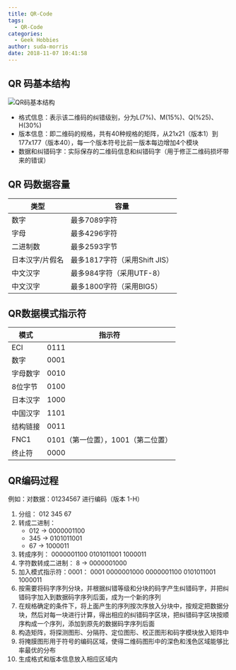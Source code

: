 ```yaml
---
title: QR-Code
tags:
  - QR-Code
categories:
  - Geek Hobbies
author: suda-morris
date: 2018-11-07 10:41:58
---
```


## QR 码基本结构

![QR码基本结构](https://s1.ax1x.com/2018/11/07/iTDp0x.png)

* 格式信息：表示该二维码的纠错级别，分为L(7%)、M(15%)、Q(%25)、H(30%)
* 版本信息：即二维码的规格，共有40种规格的矩阵，从21x21（版本1）到177x177（版本40），每一个版本符号比前一版本每边增加4个模块
* 数据和纠错码字：实际保存的二维码信息和纠错码字（用于修正二维码损坏带来的错误）

## QR 码数据容量

| 类型            | 容量                          |
| --------------- | ----------------------------- |
| 数字            | 最多7089字符                  |
| 字母            | 最多4296字符                  |
| 二进制数        | 最多2593字节                  |
| 日本汉字/片假名 | 最多1817字符（采用Shift JIS） |
| 中文汉字        | 最多984字符（采用UTF-8）      |
| 中文汉字        | 最多1800字符（采用BIG5）      |

## QR数据模式指示符

| 模式     | 指示符                             |
| -------- | ---------------------------------- |
| ECI      | 0111                               |
| 数字     | 0001                               |
| 字母数字 | 0010                               |
| 8位字节  | 0100                               |
| 日本汉字 | 1000                               |
| 中国汉字 | 1101                               |
| 结构链接 | 0011                               |
| FNC1     | 0101（第一位置），1001（第二位置） |
| 终止符   | 0000                               |

## QR编码过程

例如：对数据：01234567 进行编码（版本 1-H）

1. 分组： 012 345 67
2. 转成二进制：
   * 012 → 0000001100
   * 345 → 0101011001
   * 67 → 1000011
3. 转成序列： 0000001100 0101011001 1000011
4. 字符数转成二进制： 8 → 0000001000
5. 加入模式指示符：0001： 0001 0000001000 0000001100 0101011001 1000011
6. 按需要将码字序列分块，并根据纠错等级和分块的码字产生纠错码字，并把纠错码字加入到数据码字序列后面，成为一个新的序列
7. 在规格确定的条件下，将上面产生的序列按次序放入分块中，按规定把数据分块，然后对每一块进行计算，得出相应的纠错码字区块，把纠错码字区块按顺序构成一个序列，添加到原先的数据码字序列后面
8. 构造矩阵，将探测图形、分隔符、定位图形、校正图形和码字模块放入矩阵中
9. 将掩膜图形用于符号的编码区域，使得二维码图形中的深色和浅色区域能够比率最优的分布
10. 生成格式和版本信息放入相应区域内
